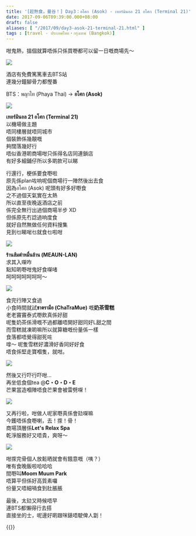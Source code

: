 ```yaml
---
title: '[趁熱食，曼谷！] Day3：อโศก (Asok) - เทอร์มินอล 21 อโศก (Terminal 21)'
date: 2017-09-06T09:39:00.000+08:00
draft: false
aliases: [ "/2017/09/day3-asok-21-terminal-21.html" ]
tags : [travel - ประเทศไทย・กรุงเทพ (Bangkok)]
---
```


咁鬼熱，搵個就算唔係只係買嘢都可以留一日嘅商場先～  

![](https://c1.staticflickr.com/5/4426/36663911455_574ed2ba1b_z.jpg)

酒店有免費篤篤車去BTS站  
連幾分鐘腳骨力都慳番  
  
BTS：พญาไท (Phaya Thai) → **อโศก (Asok)**  
  
  

![](https://c1.staticflickr.com/5/4408/35854665743_09b3af4b6f_z.jpg)

**เทอร์มินอล 21 อโศก (Terminal 21)**  
以機場做主題  
唔同樓層就唔同城市  
個裝飾係幾靚嘅  
夠闊落幾好行  
唔似香港啲商場咁只係得名店同連鎖店  
有好多細鋪仔所以多啲款可以睇  
  
行還行，梗係要食嘢啦  
原先係plan咗响呢個商場行一陣然後出去食  
因為อโศก (Asok) 呢頭有好多好嘢食  
之不過個天氣實在太熱  
所以直至夜晚返酒店之前  
係完全無行出過個商場半步 XD  
但係原先冇諗過响度食  
就好自然無做任何資料搜集  
見到乜睇啱乜就食乜啦咁  

![](https://c1.staticflickr.com/5/4408/36525752461_bdcb4626b4_z.jpg)

**ร้านส้มตำหมื่นล้าน (MEAUN-LAN)**  
求其入㗎咋  
點知啲嘢咁鬼好食㗎啫  
呵呵呵呵呵呵呵～  

![](https://c1.staticflickr.com/5/4431/35855024683_476b8df76a_z.jpg)

食完行陣又食過  
小食時間就試**ชาตรามือ (ChaTraMue)** 嘅**奶茶雪糕**  
老老竇竇泰式嘢飲真係好甜  
呢隻奶茶係滑嘅不過都離唔開好甜同好L甜之間  
而雪糕就凍啲嘛所以就算糖嘅份量係一樣  
食落都唔覺得甜死咗  
嗱～ 呢隻雪糕好濃滑好香同好好食  
唔食係堅走寶嗰隻，就咁。  

![](https://c1.staticflickr.com/5/4383/36617972276_b21807d812_z.jpg)

然後又行吓行吓咁...  
再坐低食個tea @**C・O・D・E**  
芒果當造嗰陣唔食芒果會被雷劈㗎！  

![](https://c1.staticflickr.com/5/4422/36664699535_f6e9c49c48_z.jpg)

又再行啦，咁做人呢家嘢真係會攰㗎嘛  
今鑊唔係食嘢喇，去！揼！骨！  
商場頂層係**Let's Relax Spa**  
乾淨服務好又唔貴，爽呀～  

![](https://c1.staticflickr.com/5/4394/36268837800_4a4805ca32_z.jpg)

咁揼完骨個人放鬆晒就會有餓意嘅（咦？）  
唯有食晚飯啦哈哈哈  
間嘢叫**Moom Muum Park**  
唔算平但係好高質素囉  
份量又唔細喎食到肚脹脹  
  
最後，太攰又時候唔早  
連BTS都懶得行去搭  
直接坐的士，呢邊好啲跟咪錶唔駛俾人劏！  
  
  

{{<bangkok>}}
